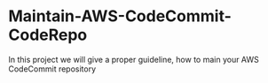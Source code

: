 # Maintain-AWS-CodeCommit-CodeRepo
In this project we will give a proper guideline, how to main your AWS CodeCommit repository
